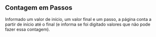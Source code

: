 ## Contagem em Passos

Informado um valor de início, um valor final e um passo, a página conta a partir de início até o final (e informa se foi digitado valores que não pode fazer essa contagem).

